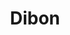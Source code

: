 ---
metaTitle: Dibon | Repro Disseny
metaDescription: Dibon personalizadas con calidad profesional en Cataluña.
keywords:
- dibon
searchTerms:
- dibon
image: /img/productos/mockupProduct.webp
galleryImages: []
alt: alt descripció de la foto
slug: dibon
category: material-flexible
sku: 01-GRFO-0012
price: 0
brand: Reprodisseny
inStock: true
formFields: []
ratingValue: 0
reviewCount: 0
schemaType: Product
type: producto
title: Dibon
description: descripción genérica de mi producto para probar
priceCurrency: EUR
schema:
  '@type': Product
  name: Dibon
  description: descripción genérica de mi producto para probar
  image: https://reprodisseny.com/img/productos/mockupProduct.webp
  sku: 01-GRFO-0012
  brand:
    '@type': Organization
    name: Repro Disseny
  offers:
    '@type': Offer
    price: 0
    priceCurrency: EUR
    availability: https://schema.org/InStock
nav: Dibon
faqs: []
---